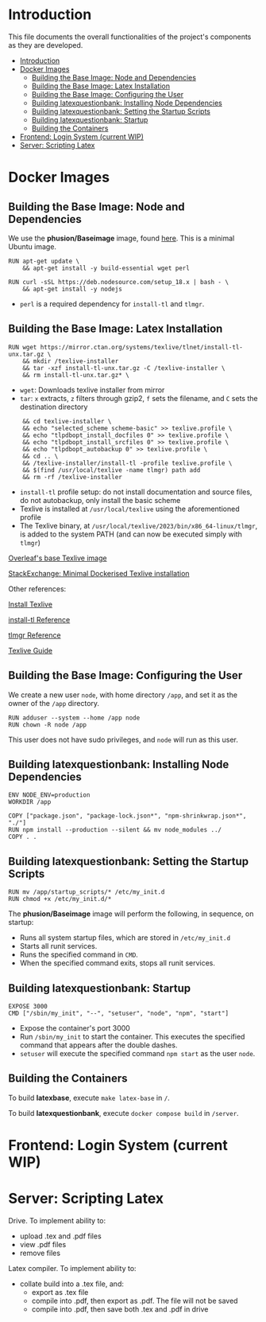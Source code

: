 # Introduction

This file documents the overall functionalities of the project's components as they are developed.
- [Introduction](#introduction)
- [Docker Images](#docker-images)
  - [Building the Base Image: Node and Dependencies](#building-the-base-image-node-and-dependencies)
  - [Building the Base Image: Latex Installation](#building-the-base-image-latex-installation)
  - [Building the Base Image: Configuring the User](#building-the-base-image-configuring-the-user)
  - [Building latexquestionbank: Installing Node Dependencies](#building-latexquestionbank-installing-node-dependencies)
  - [Building latexquestionbank: Setting the Startup Scripts](#building-latexquestionbank-setting-the-startup-scripts)
  - [Building latexquestionbank: Startup](#building-latexquestionbank-startup)
  - [Building the Containers](#building-the-containers)
- [Frontend: Login System (current WIP)](#frontend-login-system-current-wip)
- [Server: Scripting Latex](#server-scripting-latex)


# Docker Images

## Building the Base Image: Node and Dependencies

We use the **phusion/Baseimage** image, found [here](https://github.com/phusion/baseimage-docker). This is a minimal Ubuntu image.
```
RUN apt-get update \
    && apt-get install -y build-essential wget perl

RUN curl -sSL https://deb.nodesource.com/setup_18.x | bash - \
    && apt-get install -y nodejs
```
- `perl` is a required dependency for `install-tl` and `tlmgr`.

## Building the Base Image: Latex Installation

```
RUN wget https://mirror.ctan.org/systems/texlive/tlnet/install-tl-unx.tar.gz \
    && mkdir /texlive-installer
    && tar -xzf install-tl-unx.tar.gz -C /texlive-installer \
    && rm install-tl-unx.tar.gz* \
```
- `wget`: Downloads texlive installer from mirror
- `tar`: `x` extracts, `z` filters through gzip2, `f` sets the filename, and `C` sets the destination directory

```
    && cd texlive-installer \
    && echo "selected_scheme scheme-basic" >> texlive.profile \ 
    && echo "tlpdbopt_install_docfiles 0" >> texlive.profile \ 
    && echo "tlpdbopt_install_srcfiles 0" >> texlive.profile \
    && echo "tlpdbopt_autobackup 0" >> texlive.profile \
    && cd .. \
    && /texlive-installer/install-tl -profile texlive.profile \
    && $(find /usr/local/texlive -name tlmgr) path add
    && rm -rf /texlive-installer
```
- `install-tl` profile setup: do not install documentation and source files, do not autobackup, only install the basic scheme
- Texlive is installed at `/usr/local/texlive` using the aforementioned profile
- The Texlive binary, at `/usr/local/texlive/2023/bin/x86_64-linux/tlmgr`, is added to the system PATH (and can now be executed simply with `tlmgr`)

[Overleaf's base Texlive image](https://github.com/overleaf/overleaf/blob/main/server-ce/Dockerfile-base)

[StackExchange: Minimal Dockerised Texlive installation](https://tex.stackexchange.com/questions/397174/minimal-texlive-installation)

Other references:

[Install Texlive](https://www.tug.org/texlive/quickinstall.html)

[install-tl Reference](https://www.tug.org/texlive/doc/install-tl.html)

[tlmgr Reference](https://tug.org/texlive/tlmgr.html)

[Texlive Guide](https://www.tug.org/texlive/doc/texlive-en/texlive-en.html#x1-420004.2)

## Building the Base Image: Configuring the User

We create a new user `node`, with home directory `/app`, and set it as the owner of the `/app` directory. 
```
RUN adduser --system --home /app node
RUN chown -R node /app
```
This user does not have sudo privileges, and `node` will run as this user.

## Building latexquestionbank: Installing Node Dependencies
```
ENV NODE_ENV=production
WORKDIR /app

COPY ["package.json", "package-lock.json*", "npm-shrinkwrap.json*", "./"]
RUN npm install --production --silent && mv node_modules ../
COPY . .
```

## Building latexquestionbank: Setting the Startup Scripts
```
RUN mv /app/startup_scripts/* /etc/my_init.d
RUN chmod +x /etc/my_init.d/*
```
The **phusion/Baseimage** image will perform the following, in sequence, on startup:
- Runs all system startup files, which are stored in `/etc/my_init.d`
- Starts all runit services.
- Runs the specified command in `CMD`.
- When the specified command exits, stops all runit services.

## Building latexquestionbank: Startup
```
EXPOSE 3000
CMD ["/sbin/my_init", "--", "setuser", "node", "npm", "start"]
```
- Expose the container's port 3000
- Run `/sbin/my_init` to start the container. This executes the specified command that appears after the double dashes.
- `setuser` will execute the specified command `npm start` as the user `node`.

## Building the Containers

To build **latexbase**, execute `make latex-base` in `/`.

To build **latexquestionbank**, execute `docker compose build` in `/server`.



# Frontend: Login System (current WIP)

# Server: Scripting Latex

Drive. To implement ability to:
- upload .tex and .pdf files
- view .pdf files
- remove files

Latex compiler. To implement ability to:
- collate build into a .tex file, and:
  - export as .tex file
  - compile into .pdf, then export as .pdf. The file will not be saved
  - compile into .pdf, then save both .tex and .pdf in drive